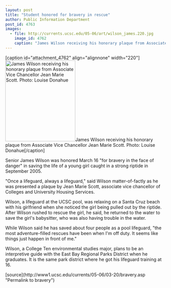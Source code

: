 ```yaml
---
layout: post
title: "Student honored for bravery in rescue"
author: Public Information Department
post_id: 4763
images:
  - file: http://currents.ucsc.edu/05-06/art/wilson_james.220.jpg
    image_id: 4762
    caption: "James Wilson receiving his honorary plaque from Associate Vice Chancellor Jean Marie Scott. Photo: Louise Donahue"
---
```


[caption id="attachment_4762" align="alignnone" width="220"]<a href="http://localhost/mysite/wp-content/uploads/2006/03/wilson_james.220.jpg"><img class="size-full wp-image-4762" src="http://localhost/mysite/wp-content/uploads/2006/03/wilson_james.220.jpg" alt="James Wilson receiving his honorary plaque from Associate Vice Chancellor Jean Marie Scott. Photo: Louise Donahue" width="220" height="254" /></a>James Wilson receiving his honorary plaque from Associate Vice Chancellor Jean Marie Scott. Photo: Louise Donahue[/caption]
<a name="content" id="content"></a>
<p>
  Senior James Wilson was honored March 16 "for bravery in the face of danger" in saving the life of a young girl caught in a strong riptide in September 2005.
</p>
<p>
  "Once a lifeguard, always a lifeguard," said Wilson matter-of-factly as he was presented a plaque by Jean Marie Scott, associate vice chancellor of Colleges and University Housing Services.
</p>
<p>
  Wilson, a lifeguard at the UCSC pool, was relaxing on a Santa Cruz beach with his girlfriend when she noticed the girl being pulled out by the riptide. After Wilson rushed to rescue the girl, he said, he returned to the water to save the girl's babysitter, who was also having trouble in the water.
</p>
<p>
  While Wilson said he has saved about four people as a pool lifeguard, "the most adventure-filled rescues have been when I'm off duty. It seems like things just happen in front of me."
</p>
<p>
  Wilson, a College Ten environmental studies major, plans to be an interpretive guide with the East Bay Regional Parks District when he graduates. It is the same park district where he got his lifeguard training at 16.
</p>
[source](http://www1.ucsc.edu/currents/05-06/03-20/bravery.asp "Permalink to bravery")
